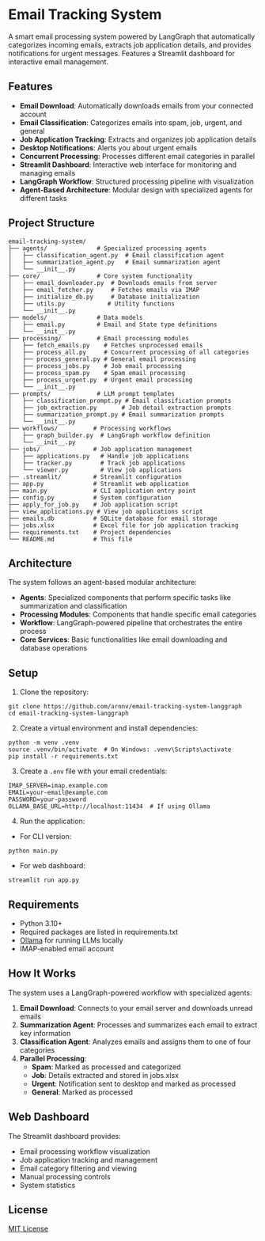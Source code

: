 # Email Tracking System

A smart email processing system powered by LangGraph that automatically categorizes incoming emails, extracts job application details, and provides notifications for urgent messages. Features a Streamlit dashboard for interactive email management.

## Features

- **Email Download**: Automatically downloads emails from your connected account
- **Email Classification**: Categorizes emails into spam, job, urgent, and general
- **Job Application Tracking**: Extracts and organizes job application details
- **Desktop Notifications**: Alerts you about urgent emails
- **Concurrent Processing**: Processes different email categories in parallel
- **Streamlit Dashboard**: Interactive web interface for monitoring and managing emails
- **LangGraph Workflow**: Structured processing pipeline with visualization
- **Agent-Based Architecture**: Modular design with specialized agents for different tasks

## Project Structure

```
email-tracking-system/
├── agents/              # Specialized processing agents
│   ├── classification_agent.py  # Email classification agent
│   ├── summarization_agent.py   # Email summarization agent
│   └── __init__.py
├── core/                # Core system functionality
│   ├── email_downloader.py  # Downloads emails from server
│   ├── email_fetcher.py     # Fetches emails via IMAP
│   ├── initialize_db.py     # Database initialization
│   ├── utils.py            # Utility functions
│   └── __init__.py
├── models/              # Data models
│   ├── email.py         # Email and State type definitions
│   └── __init__.py
├── processing/          # Email processing modules
│   ├── fetch_emails.py    # Fetches unprocessed emails
│   ├── process_all.py     # Concurrent processing of all categories
│   ├── process_general.py # General email processing
│   ├── process_jobs.py    # Job email processing
│   ├── process_spam.py    # Spam email processing
│   ├── process_urgent.py  # Urgent email processing
│   └── __init__.py
├── prompts/             # LLM prompt templates
│   ├── classification_prompt.py # Email classification prompts
│   ├── job_extraction.py       # Job detail extraction prompts
│   ├── summarization_prompt.py # Email summarization prompts
│   └── __init__.py
├── workflows/          # Processing workflows
│   ├── graph_builder.py  # LangGraph workflow definition
│   └── __init__.py
├── jobs/               # Job application management
│   ├── applications.py   # Handle job applications
│   ├── tracker.py        # Track job applications
│   └── viewer.py         # View job applications
├── .streamlit/         # Streamlit configuration
├── app.py              # Streamlit web application
├── main.py             # CLI application entry point
├── config.py           # System configuration
├── apply_for_job.py    # Job application script
├── view_applications.py # View job applications script
├── emails.db           # SQLite database for email storage
├── jobs.xlsx           # Excel file for job application tracking
├── requirements.txt    # Project dependencies
└── README.md           # This file
```

## Architecture

The system follows an agent-based modular architecture:

- **Agents**: Specialized components that perform specific tasks like summarization and classification
- **Processing Modules**: Components that handle specific email categories
- **Workflow**: LangGraph-powered pipeline that orchestrates the entire process
- **Core Services**: Basic functionalities like email downloading and database operations

## Setup

1. Clone the repository:
```
git clone https://github.com/arnnv/email-tracking-system-langgraph
cd email-tracking-system-langgraph
```

2. Create a virtual environment and install dependencies:
```
python -m venv .venv
source .venv/bin/activate  # On Windows: .venv\Scripts\activate
pip install -r requirements.txt
```

3. Create a `.env` file with your email credentials:
```
IMAP_SERVER=imap.example.com
EMAIL=your-email@example.com
PASSWORD=your-password
OLLAMA_BASE_URL=http://localhost:11434  # If using Ollama
```

4. Run the application:

- For CLI version:
```
python main.py
```

- For web dashboard:
```
streamlit run app.py
```

## Requirements

- Python 3.10+
- Required packages are listed in requirements.txt
- [Ollama](https://ollama.ai/) for running LLMs locally
- IMAP-enabled email account

## How It Works

The system uses a LangGraph-powered workflow with specialized agents:

1. **Email Download**: Connects to your email server and downloads unread emails
2. **Summarization Agent**: Processes and summarizes each email to extract key information 
3. **Classification Agent**: Analyzes emails and assigns them to one of four categories
4. **Parallel Processing**:
   - **Spam**: Marked as processed and categorized
   - **Job**: Details extracted and stored in jobs.xlsx
   - **Urgent**: Notification sent to desktop and marked as processed
   - **General**: Marked as processed

## Web Dashboard

The Streamlit dashboard provides:
- Email processing workflow visualization
- Job application tracking and management
- Email category filtering and viewing
- Manual processing controls
- System statistics

## License

[MIT License](LICENSE)
